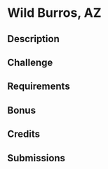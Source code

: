 # Wild Burros, AZ

## Description

## Challenge

## Requirements

## Bonus

## Credits

## Submissions
